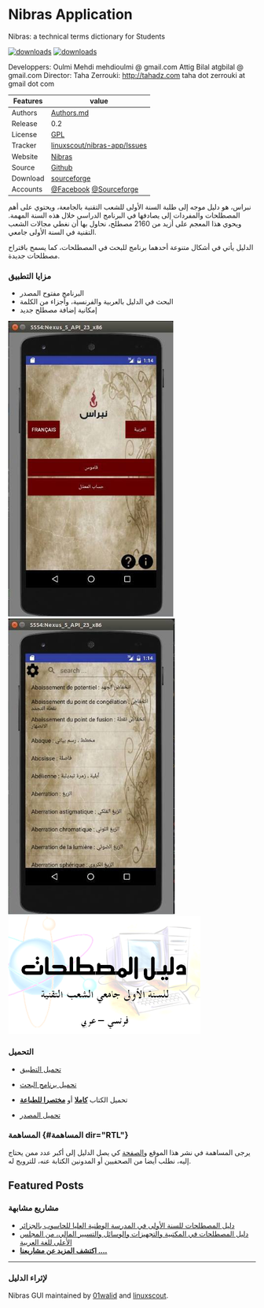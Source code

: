 # Nibras Application
Nibras: a technical terms dictionary for Students

[![downloads]( https://img.shields.io/sourceforge/dt/nibras.svg)](http://sourceforge.org/projects/nibras)
[![downloads]( https://img.shields.io/sourceforge/dm/nibras.svg)](http://sourceforge.org/projects/nibras)

  Developpers: Oulmi Mehdi  mehdioulmi @ gmail.com Attig Bilal atgbilal @ gmail.com
  Director: 	Taha Zerrouki: http://tahadz.com 	taha dot zerrouki at gmail dot com


Features |   value
---------|---------------------------------------------------------------------------------
Authors  | [Authors.md](https://github.com/linuxscout/nibras-app/master/AUTHORS.md)
Release  | 0.2
License  |[GPL](https://github.com/linuxscout/nibras-app/master/LICENSE)
Tracker  |[linuxscout/nibras-app/Issues](https://github.com/linuxscout/nibras-app/issues)
Website  |[Nibras](http://nibras.sourceforge.net)
Source  |[Github](http://github.com/linuxscout/nibras-app)
Download  |[sourceforge](https://sourceforge.net/projects/nibras/files/nibras.0.2.apk/download)
Accounts  |[@Facebook](http://facebook.com/studentnibras) [@Sourceforge](http://sourceforge.net/projectsnibras-app/)


نبراس، هو دليل موجه إلى طلبة السنة الأولى للشعب التقنية بالجامعة، ويحتوي على أهم المصطلحات والمفردات إلى يصادفها في البرنامج الدراسي خلال هذه السنة المهمة. ويحوي هذا المعجم على أزيد من 2160 مصطلح، نحاول بها أن نغطي مجالات الشعب التقنية في السنة الأولى جامعي. 

الدليل يأتي في أشكال متنوعة أحدهما برنامج للبحث في المصطلحات، كما يسمح باقتراح مصطلحات جديدة.



### مزايا التطبيق  

-   البرنامج مفتوح المصدر
-   البحث في الدليل بالعربية والفرنسية، وأجزاء من الكلمة
-   إمكانية إضافة مصطلح جديد

![صورة التطبيق](images/app-nibras-bouira1.jpg)
![صورة التطبيق](images/app-nibras-bouira2.jpg)
![صورة الكتاب](images/techguide.png "techguide")

### التحميل  
- [تحميل
    التطبيق](https://sourceforge.net/projects/nibras/files/nibras.0.2.apk/download)

- [تحميل برنامج البحث](http://sourceforge.net/projects/nibras/files)
- تحميل الكتاب
  [**كاملا**](http://sourceforge.net/projects/nibras/files/Nibras-StudentGuideTech0.3.pdf/download)
    أو [**مختصرا
   للطباعة**](https://sourceforge.net/projects/nibras/files/Nibras-StudentGuideTech0.4-printable.pdf/download)
- [تحميل المصدر](https://github.com/01walid/Nibras)

### المساهمة {#المساهمة dir="RTL"}

يرجى المساهمة في نشر هذا الموقع
و[الصفحة](https://web.facebook.com/studentnibras/) كي يصل الدليل إلى
أكبر عدد ممن يحتاج إليه، نطلب أيضا من الصحفيين أو المدونين الكتابة عنه،
للترويج له.


## Featured Posts

### مشاريع مشابهة 

-   [دليل المصطلحات للسنة الأولى في المدرسة الوطنية العليا للحاسوب
    بالجزائر](http://esidzstudentdic.sourceforge.net)
-   [دليل المصطلحات في المكتبية والتجهيزات والوسائل والتسيير المالي، من
المجلس الأعلى للغة العربية](http://hclalexique.sourceforge.net)
-   [**اكتشف المزيد عن مشاريعنا ....**](http://tahadz.com)

------------------------------------------------------------------------

### لإثراء الدليل 

Nibras GUI maintained by [01walid](https://github.com/01walid) and
[linuxscout](https://github.com/linuxscout).



